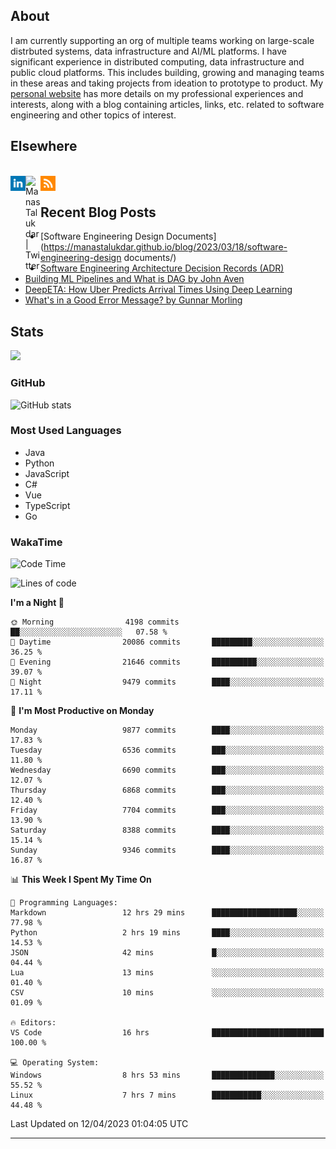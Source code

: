 ## About

I am currently supporting an org of multiple teams working on large-scale distrbuted systems, data infrastructure and AI/ML platforms. I have significant experience in distributed computing, data infrastructure and public cloud platforms. This includes building, growing and managing teams in these areas and taking projects from ideation to prototype to product. My [personal website](https://manastalukdar.github.io/) has more details on my professional experiences and interests, along with a blog containing articles, links, etc. related to software engineering and other topics of interest.

## Elsewhere

</br>

<a href="https://www.linkedin.com/in/manastalukdar" target="_blank">
  <img align="left" alt="Manas Talukdar | Linkedin" width="24px" src="https://raw.githubusercontent.com/edent/SuperTinyIcons/master/images/svg/linkedin.svg" />
</a>
<a href="https://www.twitter.com/manastalukdar" target="_blank">
  <img align="left" alt="Manas Talukdar | Twitter" width="24px" src="https://github.com/TheDudeThatCode/TheDudeThatCode/blob/master/Assets/Twitter.svg" />
</a>
<a href="https://manastalukdar.github.io/" target="_blank">
  <img align="left" alt="Manas Talukdar | Website" width="24px" src="https://github.com/edent/SuperTinyIcons/blob/master/images/svg/rss.svg" />
</a>

</br>

## Recent Blog Posts

<!-- BLOG:START -->
- [Software Engineering Design Documents](https://manastalukdar.github.io/blog/2023/03/18/software-engineering-design documents/)
- [Software Engineering Architecture Decision Records &lpar;ADR&rpar;](https://manastalukdar.github.io/blog/2023/03/18/software-engineering-architecture-decision-records/)
- [Building ML Pipelines and What is DAG by John Aven](https://manastalukdar.github.io/blog/2022/03/21/building-ml-pipelines-dag/)
- [DeepETA: How Uber Predicts Arrival Times Using Deep Learning](https://manastalukdar.github.io/blog/2022/03/21/deepeta-uber-predicts-arrival-times-deep-learning/)
- [What&#39;s in a Good Error Message? by Gunnar Morling](https://manastalukdar.github.io/blog/2022/02/11/good-error-message-gunnar-morling/)
<!-- BLOG:END -->

## Stats

![](https://komarev.com/ghpvc/?username=manastalukdar)

### GitHub

![GitHub stats](https://github-readme-stats.vercel.app/api?username=manastalukdar&show_icons=true&hide_border=true&hide_rank=true&hide_title=true&icon_color=79ff97&text_color=cecac3&bg_color=4d4b4b)

### Most Used Languages

- Java
- Python
- JavaScript
- C#
- Vue
- TypeScript
- Go

<!--
![Top Langs](https://github-readme-stats.vercel.app/api/top-langs/?username=manastalukdar&layout=compact&hide_border=true&hide_title=true&icon_color=79ff97&text_color=cecac3&bg_color=4d4b4b)
-->

### WakaTime

<!--START_SECTION:waka-->
![Code Time](http://img.shields.io/badge/Code%20Time-3%2C522%20hrs%2053%20mins-blue)

![Lines of code](https://img.shields.io/badge/From%20Hello%20World%20I%27ve%20Written-18.4%20million%20lines%20of%20code-blue)

**I'm a Night 🦉** 

```text
🌞 Morning                4198 commits        ██░░░░░░░░░░░░░░░░░░░░░░░   07.58 % 
🌆 Daytime                20086 commits       █████████░░░░░░░░░░░░░░░░   36.25 % 
🌃 Evening                21646 commits       ██████████░░░░░░░░░░░░░░░   39.07 % 
🌙 Night                  9479 commits        ████░░░░░░░░░░░░░░░░░░░░░   17.11 % 
```
📅 **I'm Most Productive on Monday** 

```text
Monday                   9877 commits        ████░░░░░░░░░░░░░░░░░░░░░   17.83 % 
Tuesday                  6536 commits        ███░░░░░░░░░░░░░░░░░░░░░░   11.80 % 
Wednesday                6690 commits        ███░░░░░░░░░░░░░░░░░░░░░░   12.07 % 
Thursday                 6868 commits        ███░░░░░░░░░░░░░░░░░░░░░░   12.40 % 
Friday                   7704 commits        ███░░░░░░░░░░░░░░░░░░░░░░   13.90 % 
Saturday                 8388 commits        ████░░░░░░░░░░░░░░░░░░░░░   15.14 % 
Sunday                   9346 commits        ████░░░░░░░░░░░░░░░░░░░░░   16.87 % 
```


📊 **This Week I Spent My Time On** 

```text
💬 Programming Languages: 
Markdown                 12 hrs 29 mins      ███████████████████░░░░░░   77.98 % 
Python                   2 hrs 19 mins       ████░░░░░░░░░░░░░░░░░░░░░   14.53 % 
JSON                     42 mins             █░░░░░░░░░░░░░░░░░░░░░░░░   04.44 % 
Lua                      13 mins             ░░░░░░░░░░░░░░░░░░░░░░░░░   01.40 % 
CSV                      10 mins             ░░░░░░░░░░░░░░░░░░░░░░░░░   01.09 % 

🔥 Editors: 
VS Code                  16 hrs              █████████████████████████   100.00 % 

💻 Operating System: 
Windows                  8 hrs 53 mins       ██████████████░░░░░░░░░░░   55.52 % 
Linux                    7 hrs 7 mins        ███████████░░░░░░░░░░░░░░   44.48 % 
```


 Last Updated on 12/04/2023 01:04:05 UTC
<!--END_SECTION:waka-->

---

<!--

**manastalukdar/manastalukdar** is a ✨ _special_ ✨ repository because its `README.md` (this file) appears on your GitHub profile.

Here are some ideas to get you started:

- 🔭 I’m currently working on ...
- 🌱 I’m currently learning ...
- 👯 I’m looking to collaborate on ...
- 🤔 I’m looking for help with ...
- 💬 Ask me about ...
- 📫 How to reach me: ...
- 😄 Pronouns: ...
- ⚡ Fun fact: ...
-->
